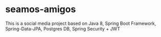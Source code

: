 # seamos-amigos
This is a social media project based on Java 8, Spring Boot Framework, Spring-Data-JPA, Postgres DB, Spring Security + JWT

